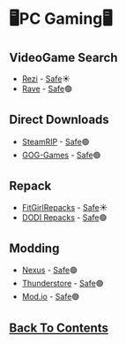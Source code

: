 # 🖥️PC Gaming🖥️

## VideoGame Search
- [Rezi](https://rezi.one/) - [Safe](https://rezi.one/)☀️
- [Rave](https://ravegamesearch.pages.dev/#gsc.tab=0) - [Safe](https://www.urlvoid.com/scan/ravegamesearch.pages.dev/)🟢

## Direct Downloads
- [SteamRIP](https://steamrip.com/) - [Safe](https://www.urlvoid.com/scan/steamrip.com/)🟢
- [GOG-Games](https://gog-games.to/) - [Safe](https://www.urlvoid.com/scan/gog-games.to/)🟢

## Repack
- [FitGirlRepacks](https://fitgirl-repacks.site/) - [Safe](https://www.urlvoid.com/scan/fitgirl-repacks.site/)☀️
- [DODI Repacks](https://dodi-repacks.site/) - [Safe](https://www.urlvoid.com/scan/dodi-repacks.site/)🟢


## Modding
- [Nexus](https://www.nexusmods.com/) - [Safe](https://www.urlvoid.com/scan/nexusmods.com/)🟢
- [Thunderstore](https://thunderstore.io/) - [Safe](https://www.urlvoid.com/scan/thunderstore.io/)🟢
- [Mod.io](https://mod.io/g) - [Safe](https://www.urlvoid.com/scan/mod.io/)🟢

## [Back To Contents](https://github.com/FreeCheatSheet/FreeCheatSheetGuide/blob/main/README.md#contents)
